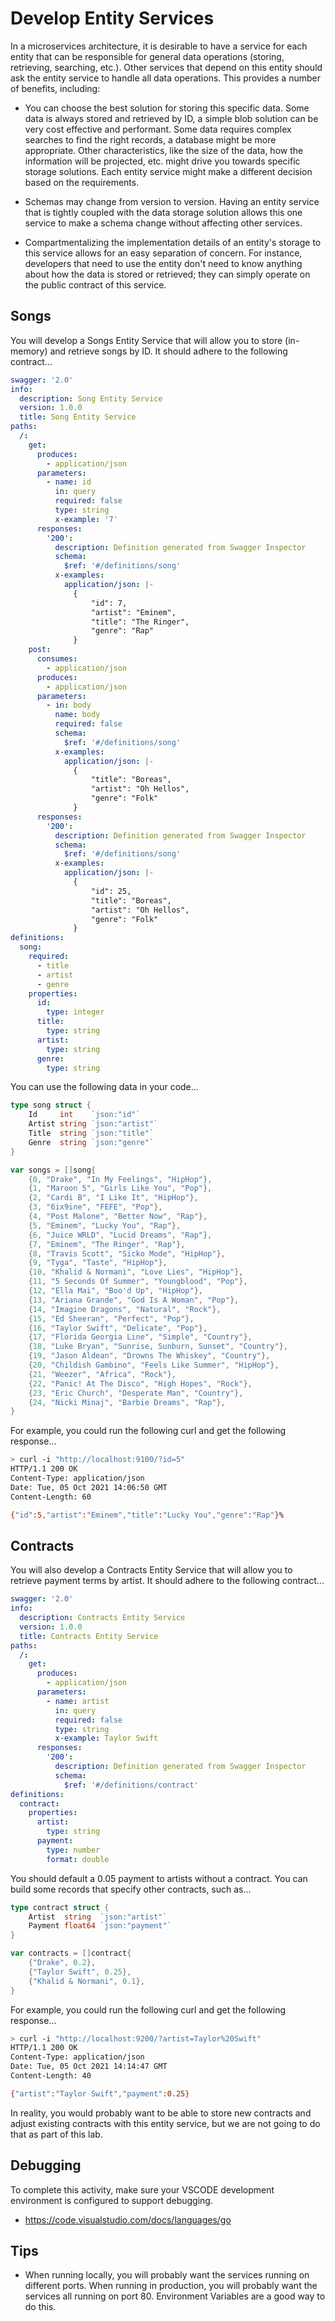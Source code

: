 # Develop Entity Services

In a microservices architecture, it is desirable to have a service for each entity that can be responsible for general data operations (storing, retrieving, searching, etc.). Other services that depend on this entity should ask the entity service to handle all data operations. This provides a number of benefits, including:

- You can choose the best solution for storing this specific data. Some data is always stored and retrieved by ID, a simple blob solution can be very cost effective and performant. Some data requires complex searches to find the right records, a database might be more appropriate. Other characteristics, like the size of the data, how the information will be projected, etc. might drive you towards specific storage solutions. Each entity service might make a different decision based on the requirements.

- Schemas may change from version to version. Having an entity service that is tightly coupled with the data storage solution allows this one service to make a schema change without affecting other services.

- Compartmentalizing the implementation details of an entity's storage to this service allows for an easy separation of concern. For instance, developers that need to use the entity don't need to know anything about how the data is stored or retrieved; they can simply operate on the public contract of this service.

## Songs

You will develop a Songs Entity Service that will allow you to store (in-memory) and retrieve songs by ID. It should adhere to the following contract...

```yml
swagger: '2.0'
info:
  description: Song Entity Service
  version: 1.0.0
  title: Song Entity Service
paths:
  /:
    get:
      produces:
        - application/json
      parameters:
        - name: id
          in: query
          required: false
          type: string
          x-example: '7'
      responses:
        '200':
          description: Definition generated from Swagger Inspector
          schema:
            $ref: '#/definitions/song'
          x-examples:
            application/json: |-
              {
                  "id": 7,
                  "artist": "Eminem",
                  "title": "The Ringer",
                  "genre": "Rap"
              }
    post:
      consumes:
        - application/json
      produces:
        - application/json
      parameters:
        - in: body
          name: body
          required: false
          schema:
            $ref: '#/definitions/song'
          x-examples:
            application/json: |-
              {
                  "title": "Boreas",
                  "artist": "Oh Hellos",
                  "genre": "Folk"
              }
      responses:
        '200':
          description: Definition generated from Swagger Inspector
          schema:
            $ref: '#/definitions/song'
          x-examples:
            application/json: |-
              {
                  "id": 25,
                  "title": "Boreas",
                  "artist": "Oh Hellos",
                  "genre": "Folk"
              }
definitions:
  song:
    required:
      - title
      - artist
      - genre
    properties:
      id:
        type: integer
      title:
        type: string
      artist:
        type: string
      genre:
        type: string
```

You can use the following data in your code...

```go
type song struct {
	Id     int    `json:"id"`
	Artist string `json:"artist"`
	Title  string `json:"title"`
	Genre  string `json:"genre"`
}

var songs = []song{
	{0, "Drake", "In My Feelings", "HipHop"},
	{1, "Maroon 5", "Girls Like You", "Pop"},
	{2, "Cardi B", "I Like It", "HipHop"},
	{3, "6ix9ine", "FEFE", "Pop"},
	{4, "Post Malone", "Better Now", "Rap"},
	{5, "Eminem", "Lucky You", "Rap"},
	{6, "Juice WRLD", "Lucid Dreams", "Rap"},
	{7, "Eminem", "The Ringer", "Rap"},
	{8, "Travis Scott", "Sicko Mode", "HipHop"},
	{9, "Tyga", "Taste", "HipHop"},
	{10, "Khalid & Normani", "Love Lies", "HipHop"},
	{11, "5 Seconds Of Summer", "Youngblood", "Pop"},
	{12, "Ella Mai", "Boo'd Up", "HipHop"},
	{13, "Ariana Grande", "God Is A Woman", "Pop"},
	{14, "Imagine Dragons", "Natural", "Rock"},
	{15, "Ed Sheeran", "Perfect", "Pop"},
	{16, "Taylor Swift", "Delicate", "Pop"},
	{17, "Florida Georgia Line", "Simple", "Country"},
	{18, "Luke Bryan", "Sunrise, Sunburn, Sunset", "Country"},
	{19, "Jason Aldean", "Drowns The Whiskey", "Country"},
	{20, "Childish Gambino", "Feels Like Summer", "HipHop"},
	{21, "Weezer", "Africa", "Rock"},
	{22, "Panic! At The Disco", "High Hopes", "Rock"},
	{23, "Eric Church", "Desperate Man", "Country"},
	{24, "Nicki Minaj", "Barbie Dreams", "Rap"},
}
```

For example, you could run the following curl and get the following response...

```bash
> curl -i "http://localhost:9100/?id=5"
HTTP/1.1 200 OK
Content-Type: application/json
Date: Tue, 05 Oct 2021 14:06:50 GMT
Content-Length: 60

{"id":5,"artist":"Eminem","title":"Lucky You","genre":"Rap"}%
```

## Contracts

You will also develop a Contracts Entity Service that will allow you to retrieve payment terms by artist. It should adhere to the following contract...

```yml
swagger: '2.0'
info:
  description: Contracts Entity Service
  version: 1.0.0
  title: Contracts Entity Service
paths:
  /:
    get:
      produces:
        - application/json
      parameters:
        - name: artist
          in: query
          required: false
          type: string
          x-example: Taylor Swift
      responses:
        '200':
          description: Definition generated from Swagger Inspector
          schema:
            $ref: '#/definitions/contract'
definitions:
  contract:
    properties:
      artist:
        type: string
      payment:
        type: number
        format: double
```

You should default a 0.05 payment to artists without a contract. You can build some records that specify other contracts, such as...

```go
type contract struct {
	Artist  string  `json:"artist"`
	Payment float64 `json:"payment"`
}

var contracts = []contract{
	{"Drake", 0.2},
	{"Taylor Swift", 0.25},
	{"Khalid & Normani", 0.1},
}
```

For example, you could run the following curl and get the following response...

```bash
> curl -i "http://localhost:9200/?artist=Taylor%20Swift"
HTTP/1.1 200 OK
Content-Type: application/json
Date: Tue, 05 Oct 2021 14:14:47 GMT
Content-Length: 40

{"artist":"Taylor Swift","payment":0.25}
```

In reality, you would probably want to be able to store new contracts and adjust existing contracts with this entity service, but we are not going to do that as part of this lab.

## Debugging

To complete this activity, make sure your VSCODE development environment is configured to support debugging.

- https://code.visualstudio.com/docs/languages/go

## Tips

- When running locally, you will probably want the services running on different ports. When running in production, you will probably want the services all running on port 80. Environment Variables are a good way to do this.
